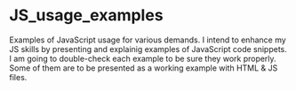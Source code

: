 # JS_usage_examples
Examples of JavaScript usage for various demands. 
I intend to enhance my JS skills by presenting and explainig examples of JavaScript code snippets. 
I am going to double-check each example to be sure they work properly. 
Some of them are to be presented as a working example with HTML & JS files.

